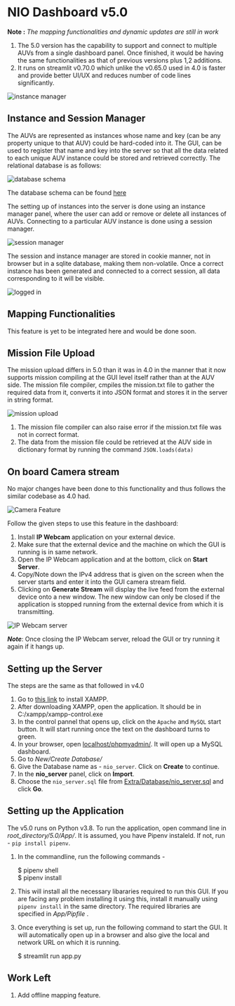 # NIO Dashboard v5.0

__Note :__ _The mapping functionalities and dynamic updates are still in work_

1. The 5.0 version has the capability to support and connect to multiple AUVs from a single dashboard panel. Once finished, it would be having the same functionalities as that of previous versions plus 1,2 additions.
2. It runs on streamlit v0.70.0 which unlike the v0.65.0 used in 4.0 is faster and provide better UI/UX and reduces number of code lines significantly.

![instance manager](Extra/Images/landing_page.png)

## Instance and Session Manager

The AUVs are represented as instances whose name and key (can be any property unique to that AUV) could be hard-coded into it. The GUI, can be used to register that name and key into the server so that all the data related to each unique AUV instance could be stored and retrieved correctly. The relational database is as follows:

![database schema](Extra/Images/database_schema.png)

The database schema can be found [here](https://dbdiagram.io/d/5fa93c393a78976d7b7b1d16)

The setting up of instances into the server is done using an instance manager panel, where the user can add or remove or delete all instances of AUVs. Connecting to a particular AUV instance is done using a session manager.

![session manager](Extra/Images/instance_login.png)

The session and instance manager are stored in cookie manner, not in browser but in a sqlite database, making them non-volatile. Once a correct instance has been generated and connected to a correct session, all data corresponding to it will be visible.

![logged in](Extra/Images/logged_in.png)

## Mapping Functionalities

This feature is yet to be integrated here and would be done soon.

## Mission File Upload

The mission upload differs in 5.0 than it was in 4.0 in the manner that it now supports mission compiling at the GUI level itself rather than at the AUV side. The mission file compiler, cmpiles the mission.txt file to gather the required data from it, converts it into JSON format and stores it in the server in string format.

![mission upload](Extra/Images/file_upload.png)

1. The mission file compiler can also raise error if the mission.txt file was not in correct format.
2. The data from the mission file could be retrieved at the AUV side in dictionary format by running the command `JSON.loads(data)`

## On board Camera stream

No major changes have been done to this functionality and thus follows the similar codebase as 4.0 had.

![Camera Feature](Extra/Images/camera.png)

Follow the given steps to use this feature in the dashboard:

1. Install __IP Webcam__ application on your external device.
2. Make sure that the external device and the machine on which the GUI is running is in same network.
3. Open the IP Webcam application and at the bottom, click on __Start Server__.
4. Copy/Note down the IPv4 address that is given on the screen when the server starts and enter it into the GUI camera stream field.
5. Clicking on __Generate Stream__ will display the live feed from the external device onto a new window. The new window can only be closed if the application is stopped running from the external device from which it is transmitting.

![IP Webcam server](Extra/Images/ip_address.png)

___Note___: Once closing the IP Webcam server, reload the GUI or try running it again if it hangs up.

## Setting up the Server

The steps are the same as that followed in v4.0

1. Go to [this link](https://www.apachefriends.org/download.html) to install XAMPP.
2. After downloading XAMPP, open the application. It should be in C:/xampp/xampp-control.exe
3. In the control pannel that opens up, click on the `Apache` and `MySQL` start button. It will start running once the text on the dashboard turns to green.
4. In your browser, open [localhost/phpmyadmin/](http://localhost/phpmyadmin/). It will open up a MySQL dashboard.
5. Go to _New/Create Database/_
6. Give the Database name as - `nio_server`. Click on **Create** to continue.
7. In the **nio_server** panel, click on **Import**.
8. Choose the `nio_server.sql` file from [Extra/Database/nio_server.sql](Extra/Database/nio_server.sql) and click **Go**.

## Setting up the Application

The v5.0 runs on Python v3.8. To run the application, open command line in _root_directory/5.0/App/_. It is assumed, you have Pipenv instaleld. If not, run - `pip install pipenv`. 

1. In the commandline, run the following commands - 

    $ pipenv shell <br>
    $ pipenv install

2. This will install all the necessary libararies required to run this GUI. If you are facing any problem installing it using this, install it manually using `pipenv install` in the same directory. The required libraries are specified in _App/Pipfile_ . 
3. Once everything is set up, run the following command to start the GUI. It will automatically open up in a browser and also give the local and network URL on which it is running.

    $ streamlit run app.py

## Work Left

1. Add offline mapping feature.
